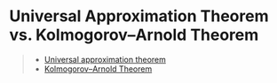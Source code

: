 # Universal Approximation Theorem vs. Kolmogorov–Arnold Theorem
> - [Universal approximation theorem](https://en.wikipedia.org/wiki/Universal_approximation_theorem)
> - [Kolmogorov–Arnold Theorem](https://en.wikipedia.org/wiki/Kolmogorov%E2%80%93Arnold_representation_theorem)